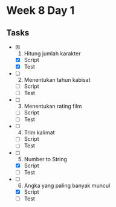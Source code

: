 # Week 8 Day 1

## Tasks
- [x] 1. Hitung jumlah karakter
    - [x] Script
    - [x] Test
- [ ] 2. Menentukan tahun kabisat
    - [ ] Script
    - [ ] Test
- [ ] 3. Menentukan rating film
    - [ ] Script
    - [ ] Test
- [ ] 4. Trim kalimat
    - [ ] Script
    - [ ] Test
- [ ] 5. Number to String
    - [x] Script
    - [ ] Test
- [ ] 6. Angka yang paling banyak muncul
    - [x] Script
    - [ ] Test